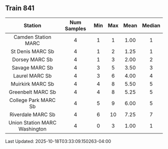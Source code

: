 ## Train 841

| Station | Num Samples | Min | Max | Mean | Median |
| :-----: | :---------: | :-: | :-: | :--: | :----: |
| Camden Station MARC | 4 | 1 | 1 | 1.00 | 1 |
| St Denis MARC Sb | 4 | 1 | 2 | 1.25 | 1 |
| Dorsey MARC Sb | 4 | 1 | 3 | 2.00 | 2 |
| Savage MARC Sb | 4 | 3 | 5 | 3.50 | 3 |
| Laurel MARC Sb | 4 | 3 | 6 | 4.00 | 4 |
| Muirkirk MARC Sb | 4 | 4 | 8 | 5.50 | 5 |
| Greenbelt MARC Sb | 4 | 4 | 8 | 5.25 | 5 |
| College Park MARC Sb | 4 | 5 | 9 | 6.00 | 5 |
| Riverdale MARC Sb | 4 | 6 | 10 | 7.25 | 7 |
| Union Station MARC Washington | 4 | 0 | 3 | 1.00 | 1 |


Last Updated: 2025-10-18T03:33:09.150263-04:00